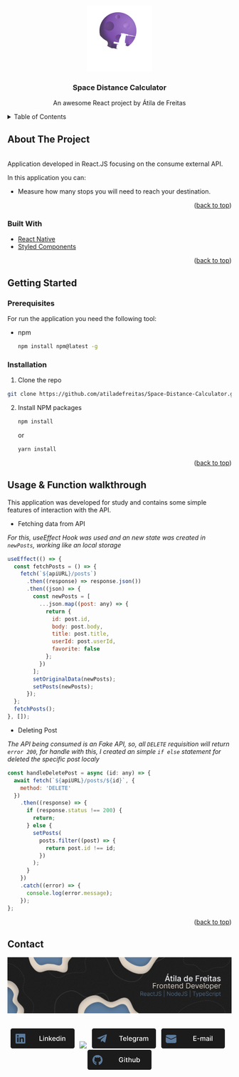 <div id="top"></div>

<br />
<div align="center">
  <a href="https://github.com/othneildrew/Best-README-Template">
    <img src="./src/assets/Logo.png" alt="Logo" >
  </a>
  <h3 align="center">Space Distance Calculator</h3>

  <p align="center">
    An awesome React project by Átila de Freitas
    <br />
  </p>
</div>

<details>
  <summary>Table of Contents</summary>
  <ol>
    <li>
      <a href="#about-the-project">About The Project</a>
      <ul>
        <li><a href="#built-with">Built With</a></li>
      </ul>
    </li>
    <li>
      <a href="#getting-started">Getting Started</a>
      <ul>
        <li><a href="#prerequisites">Prerequisites</a></li>
        <li><a href="#installation">Installation</a></li>
      </ul>
    </li>
    <li><a href="#usage-&-Function-walkthrough">Usage</a></li>
    <li><a href="#contact">Contact</a></li>
  </ol>
</details>

## About The Project

<div align="center">
</div>
</br>
Application developed in React.JS focusing on the consume external API.

In this application you can:

- Measure how many stops you will need to reach your destination.

<p align="right">(<a href="#top">back to top</a>)</p>

### Built With

- [React Native](https://pt-br.reactjs.org/)
- [Styled Components](https://styled-components.com/)

<p align="right">(<a href="#top">back to top</a>)</p>

## Getting Started

### Prerequisites

For run the application you need the following tool:

- npm
  ```sh
  npm install npm@latest -g
  ```

### Installation

1. Clone the repo

```sh
git clone https://github.com/atiladefreitas/Space-Distance-Calculator.git
```

2. Install NPM packages
   ```sh
   npm install
   ```
   or
   ```sh
   yarn install
   ```

<p align="right">(<a href="#top">back to top</a>)</p>

## Usage & Function walkthrough

This application was developed for study and contains some simple features of interaction with the API.

- Fetching data from API

_For this, useEffect Hook was used and an new state was created in `newPosts`, working like an local storage_

```javascript
useEffect(() => {
  const fetchPosts = () => {
    fetch(`${apiURL}/posts`)
      .then((response) => response.json())
      .then((json) => {
        const newPosts = [
          ...json.map((post: any) => {
            return {
              id: post.id,
              body: post.body,
              title: post.title,
              userId: post.userId,
              favorite: false
            };
          })
        ];
        setOriginalData(newPosts);
        setPosts(newPosts);
      });
  };
  fetchPosts();
}, []);
```

- Deleting Post

_The API being consumed is an Fake API, so, all `DELETE` requisition will return `error 200`, for handle with this, I created an simple `if else` statement for deleted the specific post localy_

```javascript
const handleDeletePost = async (id: any) => {
  await fetch(`${apiURL}/posts/${id}`, {
    method: 'DELETE'
  })
    .then((response) => {
      if (response.status !== 200) {
        return;
      } else {
        setPosts(
          posts.filter((post) => {
            return post.id !== id;
          })
        );
      }
    })
    .catch((error) => {
      console.log(error.message);
    });
};
```

<p align="right">(<a href="#top">back to top</a>)</p>

## Contact

<div align="center">

<img src="./src/assets/banner_contact.png" width="900">
</br>
</br>
<p align="center">
<a href="https://www.linkedin.com/in/atilafreitas/"><img src="./src/assets/Linkedin.png"height="45em"/></a>
    &nbsp;
    <a href="https://instagram.com/atiladefreitas.co/"><img src="./src/assets/isntagram.png"height="45em"/></a>
    &nbsp;
    <a href="https://t.me/atilajcfreitas"><img src="./src/assets/Telegram.png"height="45em"/></a>
    &nbsp;
    <a href="mailto:contact@atiladefreitas.co"><img src="./src/assets/E-mail.png" height="45em"/></a>
    &nbsp;
    <a href="https://github.com/atiladefreitas"><img src="./src/assets/Github.png"height="45em"/></a>
</p>
</div>
